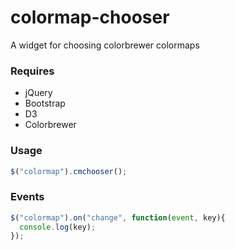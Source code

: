 # colormap-chooser
A widget for choosing colorbrewer colormaps

### Requires
- jQuery
- Bootstrap
- D3
- Colorbrewer

### Usage
```javascript
$("colormap").cmchooser();
```

### Events
```javascript
$("colormap").on("change", function(event, key){
  console.log(key);
});
```
